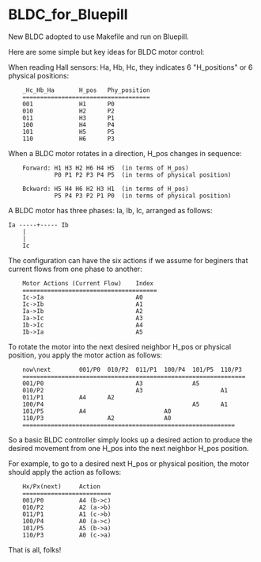 # BLDC_for_Bluepill
New BLDC adopted to use Makefile and run on Bluepill.

Here are some simple but key ideas for BLDC motor control:

When reading Hall sensors: Ha, Hb, Hc, they indicates 6 "H_positions" or 6 physical positions:

        _Hc_Hb_Ha       H_pos   Phy_position
        ====================================
        001             H1      P0
        010             H2      P2
        011             H3      P1
        100             H4      P4
        101             H5      P5
        110             H6      P3



When a BLDC motor rotates in a direction, H_pos changes in sequence:

        Forward: H1 H3 H2 H6 H4 H5  (in terms of H_pos)
                 P0 P1 P2 P3 P4 P5  (in terms of physical position)

        Bckward: H5 H4 H6 H2 H3 H1  (in terms of H_pos)
                 P5 P4 P3 P2 P1 P0  (in terms of physical position)


A BLDC motor has three phases: Ia, Ib, Ic, arranged as follows:

	Ia -----+----- Ib
		|
		|
		Ic

The configuration can have the six actions if we assume for beginers that current flows from one phase to another:

        Motor Actions (Current Flow)    Index
        ======================================
        Ic->Ia                          A0
        Ic->Ib                          A1
        Ia->Ib                          A2
        Ia->Ic                          A3
        Ib->Ic                          A4
        Ib->Ia                          A5


To rotate the motor into the next desired neighbor H_pos or physical position, 
you apply the motor action as follows:

        now\next        001/P0  010/P2  011/P1  100/P4  101/P5  110/P3
        ===============================================================
        001/P0                          A3              A5
        010/P2                          A3                      A1
        011/P1          A4      A2
        100/P4                                          A5      A1
        101/P5          A4                      A0
        110/P3                  A2              A0
        ============================================================

So a basic BLDC controller simply looks up a desired action to produce the desired movement from one H_pos into the next neighbor H_pos position.

For example, to go to a desired next H_pos or physical position, the motor should apply the action as follows:

        Hx/Px(next)     Action
        =========================
        001/P0          A4 (b->c)
        010/P2          A2 (a->b)
        011/P1          A1 (c->b)
        100/P4          A0 (a->c)
        101/P5          A5 (b->a)
        110/P3          A0 (c->a)

That is all, folks!

